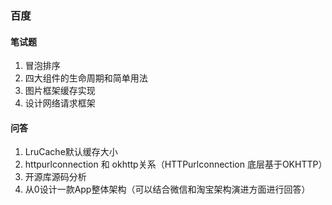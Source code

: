 ### 百度
#### 笔试题
1. 冒泡排序
2. 四大组件的生命周期和简单用法
3. 图片框架缓存实现
3. 设计网络请求框架

#### 问答
1. LruCache默认缓存大小
2. httpurlconnection 和 okhttp关系（HTTPurlconnection 底层基于OKHTTP）
3. 开源库源码分析
4. 从0设计一款App整体架构（可以结合微信和淘宝架构演进方面进行回答）